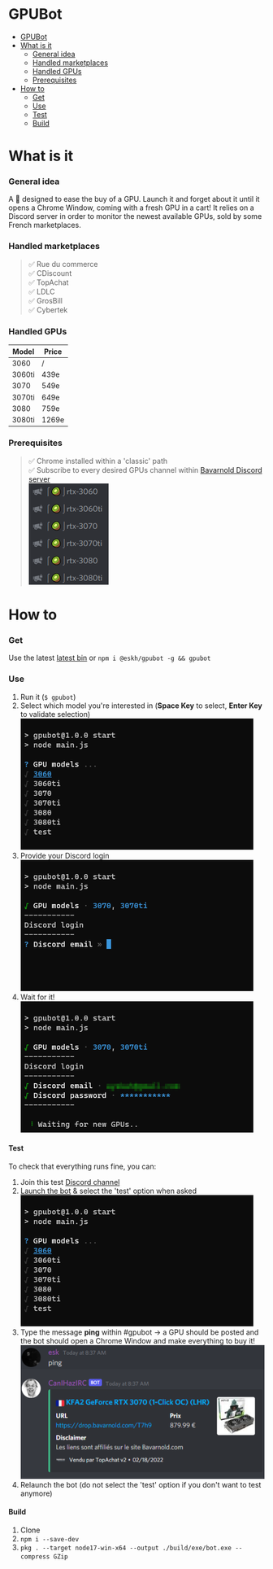 # GPUBot
- [GPUBot](#gpubot)
- [What is it](#what-is-it)
    - [General idea](#general-idea)
    - [Handled marketplaces](#handled-marketplaces)
    - [Handled GPUs](#handled-gpus)
    - [Prerequisites](#prerequisites)
- [How to](#how-to)
    - [Get](#get)
    - [Use](#use)
    - [Test](#test)
    - [Build](#build)

# What is it

### General idea
A :robot: designed to ease the buy of a GPU. Launch it and forget about it until it opens a Chrome Window, coming with a fresh GPU in a cart! 
It relies on a Discord server in order to monitor the newest available GPUs, sold by some French marketplaces.

### Handled marketplaces
> ✅ Rue du commerce  
✅ CDiscount  
✅ TopAchat  
✅ LDLC  
✅ GrosBill  
✅ Cybertek 

### Handled GPUs
|Model|Price|
|-----|-----|
|3060|/|
|3060ti|439e|
|3070|549e|
|3070ti|649e|
|3080|759e|
|3080ti|1269e|

### Prerequisites
> ✅ Chrome installed within a 'classic' path  
✅ Subscribe to every desired GPUs channel within [Bavarnold Discord server](https://discord.com/invite/bavarnold)  
![](https://github.com/eskhio/GPUBot/blob/main/docs/bavar.png)

# How to
### Get
Use the latest [latest bin](https://github.com/eskhio/GPUBot/releases/latest/download/bot.exe) or `npm i @eskh/gpubot -g && gpubot`

### Use
1. Run it (`$ gpubot`)
2. Select which model you're interested in (**Space Key** to select, **Enter Key** to validate selection)  
![pick](https://github.com/eskhio/GPUBot/blob/main/docs/pick.gif)  
3. Provide your Discord login  
![login](https://github.com/eskhio/GPUBot/blob/main/docs/login.gif)  
4. Wait for it!  
![waiting](https://github.com/eskhio/GPUBot/blob/main/docs/waiting.gif) 

#### Test
To check that everything runs fine, you can:
1. Join this test [Discord channel](https://discord.gg/fPukDbZp3t)
2. [Launch the bot](#how-to) & select the 'test' option when asked  
![testserv](https://github.com/eskhio/GPUBot/blob/main/docs/testserv.gif)  
3. Type the message **ping** within #gpubot -> a GPU should be posted and the bot should open a Chrome Window and make everything to buy it!  
![ping](https://github.com/eskhio/GPUBot/blob/main/docs/testping.png)  
4. Relaunch the bot (do not select the 'test' option if you don't want to test anymore)

#### Build
1. Clone
2.  `npm i --save-dev`
3.  `pkg . --target node17-win-x64 --output ./build/exe/bot.exe --compress GZip`
